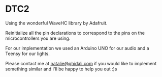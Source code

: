 # DTC2
Using the wonderful WaveHC library by Adafruit. 

Reinitialize all the pin declarations to correspond to the pins on the microcontrollers you are using. 

For our implementation we used an Arduino UNO for our audio and a Teensy for our lights.

Please contact me at natalie@ghidali.com if you would like to implement something similar and I'll be happy to help you out :)s
